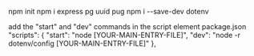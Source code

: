npm init
npm i express pg uuid pug
npm i --save-dev dotenv

add the "start" and "dev" commands in the script element 
package.json
  "scripts": {
    "start": "node [YOUR-MAIN-ENTRY-FILE]",
    "dev": "node -r dotenv/config [YOUR-MAIN-ENTRY-FILE]"
  },
